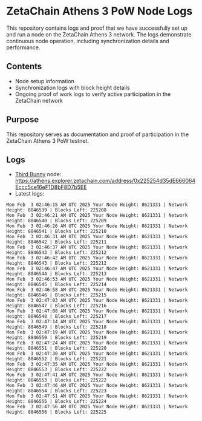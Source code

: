 # ZetaChain Athens 3 PoW Node Logs
This repository contains logs and proof that we have successfully set up and run a node on the ZetaChain Athens 3 network. The logs demonstrate continuous node operation, including synchronization details and performance.

## Contents
- Node setup information
- Synchronization logs with block height details
- Ongoing proof of work logs to verify active participation in the ZetaChain network

## Purpose
This repository serves as documentation and proof of participation in the ZetaChain Athens 3 PoW testnet.

## Logs

- [Third Bunny](https://thirdbunny.xyz/) node: https://athens.explorer.zetachain.com/address/0x225254d35dE666064Eccc5ce16eF1D8bF8D7b5EE
- Latest logs:
```
Mon Feb  3 02:46:15 AM UTC 2025 Your Node Height: 8621331 | Network Height: 8846539 | Blocks Left: 225208
Mon Feb  3 02:46:21 AM UTC 2025 Your Node Height: 8621331 | Network Height: 8846540 | Blocks Left: 225209
Mon Feb  3 02:46:26 AM UTC 2025 Your Node Height: 8621331 | Network Height: 8846541 | Blocks Left: 225210
Mon Feb  3 02:46:31 AM UTC 2025 Your Node Height: 8621331 | Network Height: 8846542 | Blocks Left: 225211
Mon Feb  3 02:46:37 AM UTC 2025 Your Node Height: 8621331 | Network Height: 8846543 | Blocks Left: 225212
Mon Feb  3 02:46:42 AM UTC 2025 Your Node Height: 8621331 | Network Height: 8846543 | Blocks Left: 225212
Mon Feb  3 02:46:47 AM UTC 2025 Your Node Height: 8621331 | Network Height: 8846544 | Blocks Left: 225213
Mon Feb  3 02:46:53 AM UTC 2025 Your Node Height: 8621331 | Network Height: 8846545 | Blocks Left: 225214
Mon Feb  3 02:46:58 AM UTC 2025 Your Node Height: 8621331 | Network Height: 8846546 | Blocks Left: 225215
Mon Feb  3 02:47:03 AM UTC 2025 Your Node Height: 8621331 | Network Height: 8846547 | Blocks Left: 225216
Mon Feb  3 02:47:08 AM UTC 2025 Your Node Height: 8621331 | Network Height: 8846548 | Blocks Left: 225217
Mon Feb  3 02:47:14 AM UTC 2025 Your Node Height: 8621331 | Network Height: 8846549 | Blocks Left: 225218
Mon Feb  3 02:47:19 AM UTC 2025 Your Node Height: 8621331 | Network Height: 8846550 | Blocks Left: 225219
Mon Feb  3 02:47:24 AM UTC 2025 Your Node Height: 8621331 | Network Height: 8846551 | Blocks Left: 225220
Mon Feb  3 02:47:30 AM UTC 2025 Your Node Height: 8621331 | Network Height: 8846552 | Blocks Left: 225221
Mon Feb  3 02:47:35 AM UTC 2025 Your Node Height: 8621331 | Network Height: 8846553 | Blocks Left: 225222
Mon Feb  3 02:47:41 AM UTC 2025 Your Node Height: 8621331 | Network Height: 8846553 | Blocks Left: 225222
Mon Feb  3 02:47:46 AM UTC 2025 Your Node Height: 8621331 | Network Height: 8846554 | Blocks Left: 225223
Mon Feb  3 02:47:51 AM UTC 2025 Your Node Height: 8621331 | Network Height: 8846555 | Blocks Left: 225224
Mon Feb  3 02:47:56 AM UTC 2025 Your Node Height: 8621331 | Network Height: 8846556 | Blocks Left: 225225
```
